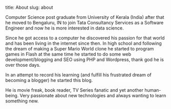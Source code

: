 title: About
slug: about

Computer Science post graduate from University of Kerala (India) after that he moved to Bengaluru, IN to join Tata Consultancy Services as a Software Engineer and now he is more interested in data science.

Since he got access to a computer he discovered his passion for that world and
has been living in the internet since then.
In high school and following the dream of making a Super Mario World clone he
started to program games in Flash at the same time he started to do some web
development/blogging and SEO using PHP and Wordpress, thank god he is over those days.

In an attempt to record his learning (and fulfill his frustrated dream of becoming a blogger) he started this blog.

He is movie freak, book reader, TV Series fanatic and yet another human-being.
Very passionate about new technologies and always wanting to learn something new.
